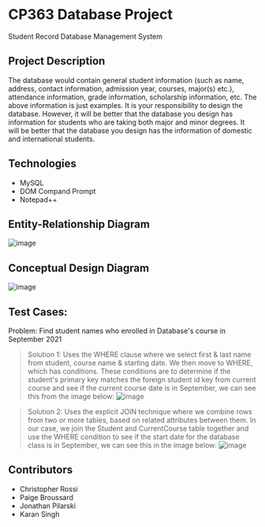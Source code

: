 # CP363 Database Project
Student Record Database Management System

## Project Description
The database  would  contain  general  student  information  (such  as  name,  address, contact information, admission year, courses, major(s) etc.), attendance information, grade information, scholarship information, etc. The above information is just examples. It is your responsibility to design the database. However, it will be better that the database you design has information for students who are taking both major and minor degrees. It will be better that the database you design has the information of domestic and international students. 

## Technologies
* MySQL
* DOM Compand Prompt
* Notepad++

## Entity-Relationship Diagram
![image](https://user-images.githubusercontent.com/61894684/158472874-5e1d8829-fa05-4578-9ce0-5a12f36960bc.png)

## Conceptual Design Diagram
![image](https://user-images.githubusercontent.com/61894684/158473031-41f9e904-a4bd-49fb-8a01-847d088b7ed1.png)

## Test Cases:
Problem: Find student names who enrolled in Database's course in September 2021

> Solution 1:
> Uses the WHERE clause where we select first & last name from student, course name & starting date. We then move to WHERE, which has conditions. These conditions are to determine if the student's primary key matches the foreign student id key from current course and see if the current course date is in September, we can see this from the image below:
![image](https://user-images.githubusercontent.com/61894684/158473311-21c4d863-02a6-4fc2-a621-782d06c1b1f1.png)

> Solution 2:
> Uses the explicit JOIN technique where we combine rows from two or more tables, based on related attributes between them. In our case, we join the Student and CurrentCourse table together and use the WHERE condition to see if the start date for the database class is in September, we can see this in the image below:
![image](https://user-images.githubusercontent.com/61894684/158473469-00de6068-b526-4ad7-ae8f-64c0f67847d8.png)




## Contributors 
* Christopher Rossi
* Paige Broussard
* Jonathan Pilarski
* Karan Singh
